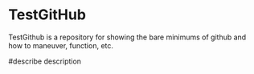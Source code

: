 # TestGitHub

TestGithub is a repository for showing the bare minimums of github and how to maneuver, function, etc.


#describe
description
